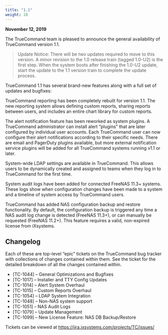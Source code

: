 ```yaml
---
title: "1.1"
weight: 18
---
```


**November 12, 2019**

The TrueCommand team is pleased to announce the general availability of TrueCommand version 1.1.

> Update Notice: There will be two updates required to move to this version. A minor revision to the 1.0 release train (tagged 1.0-U2) is the first step. When the system boots after finishing the 1.0-U2 update, start the update to the 1.1 version train to complete the update process.

TrueCommand 1.1 has several brand-new features along with a full set of updates and bugfixes:

TrueCommand reporting has been completely rebuilt for version 1.1. The new reporting system allows defining custom reports, sharing reports between users, and includes an entire chart library for custom reports.

The alert notification feature has been reworked as system plugins. A TrueCommand administrator can install alert “plugins” that are later configured by individual user accounts. Each TrueCommand user can now configure their alert notifications according to their specific needs. There are email and PagerDuty plugins available, but more external notification service plugins will be added for all TrueCommand systems running v1.1 or later.

System-wide LDAP settings are available in TrueCommand. This allows users to be dynamically created and assigned to teams when they log in to TrueCommand for the first time.

System audit logs have been added for connected FreeNAS 11.3+ systems. These logs show when configuration changes have been made to a system and a timeline of system access by TrueCommand users.

TrueCommand has added NAS configuration backup and restore functionality. By default, the configuration backup is triggered any time a NAS audit log change is detected (FreeNAS 11.3+), or can manually be requested (FreeNAS 11.2+). This feature requires a valid, non-expired license from iXsystems.

## Changelog

Each of these are top-level “epic” tickets on the TrueCommand bug tracker with collections of changes contained within them. See the ticket for the detailed breakdown of all the changes contained within.

+ [TC-1044] – General Optimizations and Bugfixes
+ [TC-1017] – Installer and TTY Config Updates
+ [TC-1014] – Alert System Overhaul
+ [TC-1015] – Custom Reports Overhaul
+ [TC-1054] – LDAP System Integration
+ [TC-1048] – Non-NAS system support
+ [TC-1051] – NAS Audit Logs
+ [TC-1079] – Update Management
+ [TC-1099] – New License Feature: NAS DB Backup/Restore

Tickets can be viewed at https://jira.ixsystems.com/projects/TC/issues/